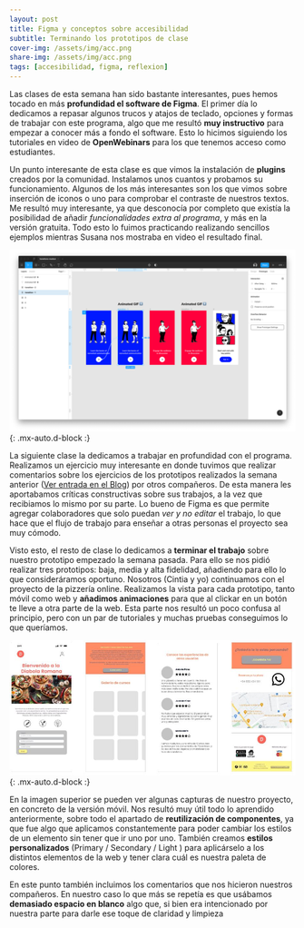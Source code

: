 ```yaml
---
layout: post
title: Figma y conceptos sobre accesibilidad
subtitle: Terminando los prototipos de clase
cover-img: /assets/img/acc.png
share-img: /assets/img/acc.png
tags: [accesibilidad, figma, reflexion]
---
```


Las clases de esta semana han sido bastante interesantes, pues hemos tocado en más **profundidad el software de Figma**. El primer día lo dedicamos a repasar algunos trucos y atajos de teclado, opciones y formas de trabajar con este programa, algo que me resultó **muy instructivo** para empezar a conocer más a fondo el software. Esto lo hicimos siguiendo los tutoriales en video de **OpenWebinars** para los que tenemos acceso como estudiantes.

Un punto interesante de esta clase es que vimos la instalación de **plugins** creados por la comunidad. Instalamos unos cuantos y probamos su funcionamiento. Algunos de los más interesantes son los que vimos sobre inserción de iconos o uno para comprobar el contraste de nuestros textos. Me resultó muy interesante, ya que desconocía por completo que existía la posibilidad de añadir *funcionalidades extra al programa*, y más en la versión gratuita. Todo esto lo fuimos practicando realizando sencillos ejemplos mientras Susana nos mostraba en video el resultado final.

![Ejemplo de prototipado web](/assets/img/prot.png){: .mx-auto.d-block :}

La siguiente clase la dedicamos a trabajar en profundidad con el programa. Realizamos un ejercicio muy interesante en donde tuvimos que realizar comentarios sobre los ejercicios de los prototipos realizados la semana anterior ([Ver entrada en el Blog](https://jorgegomezcarrillo.github.io/2021-10-20-prototipos-dibujos-a-mano-y-semana-cinco-dias/)) por otros compañeros. De esta manera les aportabamos críticas constructivas sobre sus trabajos, a la vez que recibiamos lo mismo por su parte. Lo bueno de Figma es que permite agregar colaboradores que solo puedan *ver y no editar* el trabajo, lo que hace que el flujo de trabajo para enseñar a otras personas el proyecto sea muy cómodo.

Visto esto, el resto de clase lo dedicamos a **terminar el trabajo** sobre nuestro prototipo empezado la semana pasada. Para ello se nos pidió realizar tres prototipos: baja, media y alta fidelidad, añadiendo para ello lo que consideráramos oportuno. Nosotros (Cintia y yo) continuamos con el proyecto de la pizzería online. Realizamos la vista para cada prototipo, tanto móvil como web y **añadimos animaciones** para que al clickar en un botón te lleve a otra parte de la web. Esta parte nos resultó un poco confusa al principio, pero con un par de tutoriales y muchas pruebas conseguimos lo que queríamos.

![Ejemplo de prototipo en Figma](/assets/img/pizz.JPG){: .mx-auto.d-block :}

En la imagen superior se pueden ver algunas capturas de nuestro proyecto, en concreto de la versión móvil. Nos resultó muy útil todo lo aprendido anteriormente, sobre todo el apartado de **reutilización de componentes**, ya que fue algo que aplicamos constantemente para poder cambiar los estilos de un elemento sin tener que ir uno por uno. También creamos **estilos personalizados** (Primary / Secondary / Light ) para aplicárselo a los distintos elementos de la web y tener clara cuál es nuestra paleta de colores.

En este punto también incluimos los comentarios que nos hicieron nuestros compañeros. En nuestro caso lo que más se repetía es que usábamos **demasiado espacio en blanco** algo que, si bien era intencionado por nuestra parte para darle ese toque de claridad y limpieza

